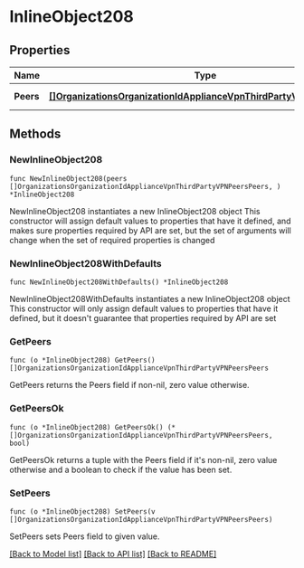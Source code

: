 # InlineObject208

## Properties

Name | Type | Description | Notes
------------ | ------------- | ------------- | -------------
**Peers** | [**[]OrganizationsOrganizationIdApplianceVpnThirdPartyVPNPeersPeers**](OrganizationsOrganizationIdApplianceVpnThirdPartyVPNPeersPeers.md) | The list of VPN peers | 

## Methods

### NewInlineObject208

`func NewInlineObject208(peers []OrganizationsOrganizationIdApplianceVpnThirdPartyVPNPeersPeers, ) *InlineObject208`

NewInlineObject208 instantiates a new InlineObject208 object
This constructor will assign default values to properties that have it defined,
and makes sure properties required by API are set, but the set of arguments
will change when the set of required properties is changed

### NewInlineObject208WithDefaults

`func NewInlineObject208WithDefaults() *InlineObject208`

NewInlineObject208WithDefaults instantiates a new InlineObject208 object
This constructor will only assign default values to properties that have it defined,
but it doesn't guarantee that properties required by API are set

### GetPeers

`func (o *InlineObject208) GetPeers() []OrganizationsOrganizationIdApplianceVpnThirdPartyVPNPeersPeers`

GetPeers returns the Peers field if non-nil, zero value otherwise.

### GetPeersOk

`func (o *InlineObject208) GetPeersOk() (*[]OrganizationsOrganizationIdApplianceVpnThirdPartyVPNPeersPeers, bool)`

GetPeersOk returns a tuple with the Peers field if it's non-nil, zero value otherwise
and a boolean to check if the value has been set.

### SetPeers

`func (o *InlineObject208) SetPeers(v []OrganizationsOrganizationIdApplianceVpnThirdPartyVPNPeersPeers)`

SetPeers sets Peers field to given value.



[[Back to Model list]](../README.md#documentation-for-models) [[Back to API list]](../README.md#documentation-for-api-endpoints) [[Back to README]](../README.md)


